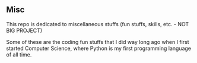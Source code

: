 ## Misc

This repo is dedicated to miscellaneous stuffs (fun stuffs, skills, etc. - NOT BIG PROJECT)

Some of these are the coding fun stuffs that I did way long ago when I first started Computer Science, where Python is my first programming language of all time.
